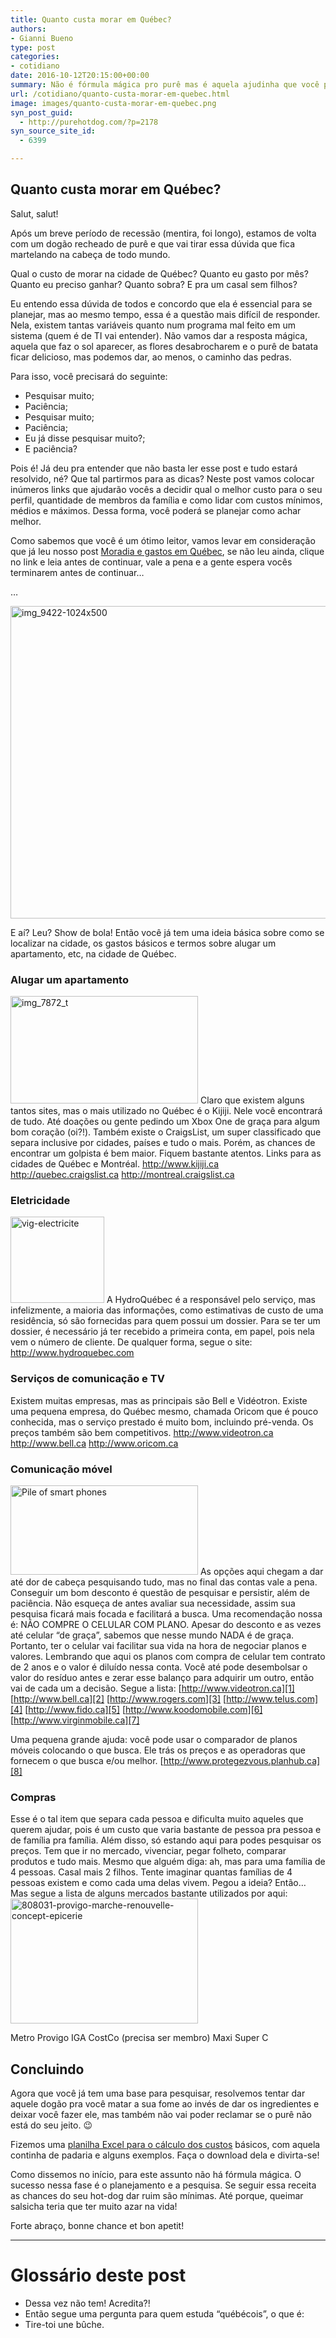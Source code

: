 ```yaml
---
title: Quanto custa morar em Québec?
authors:
- Gianni Bueno
type: post
categories:
- cotidiano
date: 2016-10-12T20:15:00+00:00
summary: Não é fórmula mágica pro purê mas é aquela ajudinha que você precisava pra comer dogão no Québec. Conheça quanto custa morar em Québec
url: /cotidiano/quanto-custa-morar-em-quebec.html
image: images/quanto-custa-morar-em-quebec.png
syn_post_guid:
  - http://purehotdog.com/?p=2178
syn_source_site_id:
  - 6399

---
```

## Quanto custa morar em Québec?

Salut, salut!

Após um breve período de recessão (mentira, foi longo), estamos de volta com um dogão recheado de purê e que vai tirar essa dúvida que fica martelando na cabeça de todo mundo.

Qual o custo de morar na cidade de Québec? Quanto eu gasto por mês? Quanto eu preciso ganhar? Quanto sobra? E pra um casal sem filhos?

Eu entendo essa dúvida de todos e concordo que ela é essencial para se planejar, mas ao mesmo tempo, essa é a questão mais difícil de responder. Nela, existem tantas variáveis quanto num programa mal feito em um sistema (quem é de TI vai entender). Não vamos dar a resposta mágica, aquela que faz o sol aparecer, as flores desabrocharem e o purê de batata ficar delicioso, mas podemos dar, ao menos, o caminho das pedras.

Para isso, você precisará do seguinte:

  * Pesquisar muito;
  * Paciência;
  * Pesquisar muito;
  * Paciência;
  * Eu já disse pesquisar muito?;
  * E paciência?

Pois é! Já deu pra entender que não basta ler esse post e tudo estará resolvido, né? Que tal partirmos para as dicas?
Neste post vamos colocar inúmeros links que ajudarão vocês a decidir qual o melhor custo para o seu perfil, quantidade de membros da família e como lidar com custos mínimos, médios e máximos. Dessa forma, você poderá se planejar como achar melhor.

Como sabemos que você é um ótimo leitor, vamos levar em consideração que já leu nosso post <a href="https://purehotdog.com/2016/03/06/moradia-e-gastos-em-quebec/" target="_blank">Moradia e gastos em Québec</a>, se não leu ainda, clique no link e leia antes de continuar, vale a pena e a gente espera vocês terminarem antes de continuar…

…

<img class="img-responsive alignnone" src="https://i1.wp.com/travailler-a-montreal.com/wp-content/uploads/2015/10/IMG_9422-1024x500.jpg" alt="img_9422-1024x500" width="1024" height="500" />

E aí? Leu? Show de bola! Então você já tem uma ideia básica sobre como se localizar na cidade, os gastos básicos e termos sobre alugar um apartamento, etc, na cidade de Québec.

### Alugar um apartamento

<img class="img-rounded pull-right img-responsive alignright" src="https://i0.wp.com/www.msimmobiliers.com/images/wbr/uploads/logement_image/IMG_7872_t.JPG" alt="img_7872_t" width="300" height="172" /> Claro que existem alguns tantos sites, mas o mais utilizado no Québec é o Kijiji. Nele você encontrará de tudo. Até doações ou gente pedindo um Xbox One de graça para algum bom coração (oi?!). Também existe o CraigsList, um super classificado que separa inclusive por cidades, países e tudo o mais. Porém, as chances de encontrar um golpista é bem maior. Fiquem bastante atentos. Links para as cidades de Québec e Montréal.
<a href="http://www.kijiji.ca/" target="_blank">http://www.kijiji.ca</a>
<a href="http://quebec.craigslist.ca/" target="_blank">http://quebec.craigslist.ca</a>
<a href="http://montreal.craigslist.ca/" target="_blank">http://montreal.craigslist.ca</a>

###

### Eletricidade

<img class="img-rounded pull-left alignleft" src="https://i1.wp.com/www.c2-electricite.fr/templates/images/vig-electricite.jpg" alt="vig-electricite" width="150" height="138" /> A HydroQuébec é a responsável pelo serviço, mas infelizmente, a maioria das informações, como estimativas de custo de uma residência, só são fornecidas para quem possui um dossier. Para se ter um dossier, é necessário já ter recebido a primeira conta, em papel, pois nela vem o número de cliente. De qualquer forma, segue o site:
<a href="http://www.hydroquebec.com/" target="_blank">http://www.hydroquebec.com</a>

### Serviços de comunicação e TV

Existem muitas empresas, mas as principais são Bell e Vidéotron. Existe uma pequena empresa, do Québec mesmo, chamada Oricom que é pouco conhecida, mas o serviço prestado é muito bom, incluindo pré-venda. Os preços também são bem competitivos.
<a href="http://www.videotron.ca/" target="_blank">http://www.videotron.ca</a>
<a href="http://www.bell.ca/" target="_blank">http://www.bell.ca</a>
<a href="http://www.oricom.ca/" target="_blank">http://www.oricom.ca</a>

### Comunicação móvel

<img class="img-rounded pull-right img-responsive alignright" src="https://www.dominicdesbiens.com/wp-content/uploads/2016/02/forfaits-mobiles.jpg" alt="Pile of smart phones" width="300" height="143" /> As opções aqui chegam a dar até dor de cabeça pesquisando tudo, mas no final das contas vale a pena. Conseguir um bom desconto é questão de pesquisar e persistir, além de paciência. Não esqueça de antes avaliar sua necessidade, assim sua pesquisa ficará mais focada e facilitará a busca. Uma recomendação nossa é: NÃO COMPRE O CELULAR COM PLANO. Apesar do desconto e as vezes até celular “de graça”, sabemos que nesse mundo NADA é de graça. Portanto, ter o celular vai facilitar sua vida na hora de negociar planos e valores. Lembrando que aqui os planos com compra de celular tem contrato de 2 anos e o valor é diluído nessa conta. Você até pode desembolsar o valor do resíduo antes e zerar esse balanço para adquirir um outro, então vai de cada um a decisão. Segue a lista:
[http://www.videotron.ca][1]
[http://www.bell.ca][2]
[http://www.rogers.com][3]
[http://www.telus.com][4]
[http://www.fido.ca][5]
[http://www.koodomobile.com][6]
[http://www.virginmobile.ca][7]

Uma pequena grande ajuda: você pode usar o comparador de planos móveis colocando o que busca. Ele trás os preços e as operadoras que fornecem o que busca e/ou melhor.
[http://www.protegezvous.planhub.ca][8]

### Compras

Esse é o tal item que separa cada pessoa e dificulta muito aqueles que querem ajudar, pois é um custo que varia bastante de pessoa pra pessoa e de família pra família. Além disso, só estando aqui para podes pesquisar os preços. Tem que ir no mercado, vivenciar, pegar folheto, comparar produtos e tudo mais. Mesmo que alguém diga: ah, mas para uma família de 4 pessoas. Casal mais 2 filhos. Tente imaginar quantas famílias de 4 pessoas existem e como cada uma delas vivem. Pegou a ideia? Então… Mas segue a lista de alguns mercados bastante utilizados por aqui:
<img class="img-rounded pull-right img-responsive alignright" src="https://i2.wp.com/images.lpcdn.ca/641x427/201402/04/808031-provigo-marche-renouvelle-concept-epicerie.jpg" alt="808031-provigo-marche-renouvelle-concept-epicerie" width="300" height="200" />

Metro
Provigo
IGA
CostCo (precisa ser membro)
Maxi
Super C

##

## Concluindo

Agora que você já tem uma base para pesquisar, resolvemos tentar dar aquele dogão pra você matar a sua fome ao invés de dar os ingredientes e deixar você fazer ele, mas também não vai poder reclamar se o purê não está do seu jeito. 😉

Fizemos uma <a href="https://goo.gl/hmA0ep" target="_blank">planilha Excel para o cálculo dos custos</a> básicos, com aquela continha de padaria e alguns exemplos. Faça o download dela e divirta-se!

Como dissemos no início, para este assunto não há fórmula mágica. O sucesso nessa fase é o planejamento e a pesquisa. Se seguir essa receita as chances do seu hot-dog dar ruim são mínimas. Até porque, queimar salsicha teria que ter muito azar na vida!

Forte abraço, bonne chance et bon apetit!

* * *

# Glossário deste post

  * Dessa vez não tem! Acredita?!
  * Então segue uma pergunta para quem estuda “québécois”, o que é:
  * Tire-toi une bûche.<img src="https://pixel.wp.com/b.gif?host=purehotdog.com&blog=107441638&post=2178&subd=purehotdogdotcom&ref=&feed=1" alt="" width="1" height="1" border="0" />

 [1]: http://www.videotron.ca/
 [2]: http://www.bell.ca/
 [3]: http://www.rogers.com/
 [4]: http://www.telus.com/
 [5]: http://www.fido.ca/
 [6]: http://www.koodomobile.com/
 [7]: http://www.virginmobile.ca/
 [8]: http://www.protegezvous.planhub.ca/